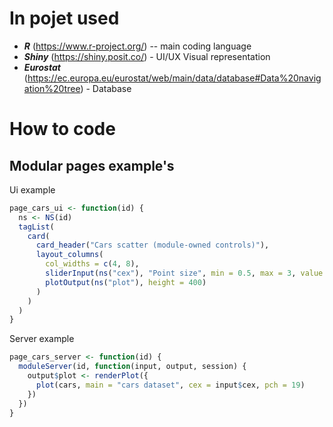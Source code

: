 # In pojet used
- **_R_** (https://www.r-project.org/) -- main coding language
- **_Shiny_** (https://shiny.posit.co/) - UI/UX Visual representation
- **_Eurostat_** (https://ec.europa.eu/eurostat/web/main/data/database#Data%20navigation%20tree) - Database


# How to code

## Modular pages example's
Ui example
```R
page_cars_ui <- function(id) {
  ns <- NS(id)
  tagList(
    card(
      card_header("Cars scatter (module-owned controls)"),
      layout_columns(
        col_widths = c(4, 8),
        sliderInput(ns("cex"), "Point size", min = 0.5, max = 3, value = 1.2, step = 0.1),
        plotOutput(ns("plot"), height = 400)
      )
    )
  )
}

```
Server example

```R
page_cars_server <- function(id) {
  moduleServer(id, function(input, output, session) {
    output$plot <- renderPlot({
      plot(cars, main = "cars dataset", cex = input$cex, pch = 19)
    })
  })
}

```